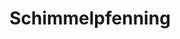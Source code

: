 ---
title: "Schimmelpfenning"
url: /bad-marienberg-westerwald/schimmelpfenning/
shop: Elektronik
---